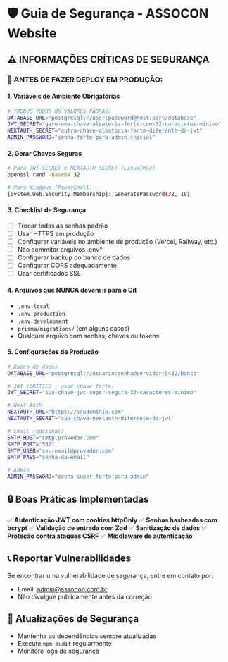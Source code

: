 # 🛡️ Guia de Segurança - ASSOCON Website

## ⚠️ INFORMAÇÕES CRÍTICAS DE SEGURANÇA

### 🚨 ANTES DE FAZER DEPLOY EM PRODUÇÃO:

#### 1. **Variáveis de Ambiente Obrigatórias**
```bash
# TROQUE TODOS OS VALORES PADRÃO!
DATABASE_URL="postgresql://user:password@host:port/database"
JWT_SECRET="gere-uma-chave-aleatoria-forte-com-32-caracteres-minimo"
NEXTAUTH_SECRET="outra-chave-aleatoria-forte-diferente-da-jwt"
ADMIN_PASSWORD="senha-forte-para-admin-inicial"
```

#### 2. **Gerar Chaves Seguras**
```bash
# Para JWT_SECRET e NEXTAUTH_SECRET (Linux/Mac)
openssl rand -base64 32

# Para Windows (PowerShell)
[System.Web.Security.Membership]::GeneratePassword(32, 10)
```

#### 3. **Checklist de Segurança**
- [ ] Trocar todas as senhas padrão
- [ ] Usar HTTPS em produção
- [ ] Configurar variáveis no ambiente de produção (Vercel, Railway, etc.)
- [ ] Não commitar arquivos .env*
- [ ] Configurar backup do banco de dados
- [ ] Configurar CORS adequadamente
- [ ] Usar certificados SSL

#### 4. **Arquivos que NUNCA devem ir para o Git**
- `.env.local`
- `.env.production`
- `.env.development`
- `prisma/migrations/` (em alguns casos)
- Qualquer arquivo com senhas, chaves ou tokens

#### 5. **Configurações de Produção**
```bash
# Banco de dados
DATABASE_URL="postgresql://usuario:senha@servidor:5432/banco"

# JWT (CRÍTICO - usar chave forte)
JWT_SECRET="sua-chave-jwt-super-segura-32-caracteres-minimo"

# Next Auth
NEXTAUTH_URL="https://seudominio.com"
NEXTAUTH_SECRET="sua-chave-nextauth-diferente-da-jwt"

# Email (opcional)
SMTP_HOST="smtp.provedor.com"
SMTP_PORT="587"
SMTP_USER="seu-email@provedor.com"
SMTP_PASS="senha-do-email"

# Admin
ADMIN_PASSWORD="senha-super-forte-para-admin"
```

## 🔒 Boas Práticas Implementadas

✅ **Autenticação JWT com cookies httpOnly**
✅ **Senhas hasheadas com bcrypt**
✅ **Validação de entrada com Zod**
✅ **Sanitização de dados**
✅ **Proteção contra ataques CSRF**
✅ **Middleware de autenticação**

## 📞 Reportar Vulnerabilidades

Se encontrar uma vulnerabilidade de segurança, entre em contato por:
- Email: admin@assocon.com.br
- Não divulgue publicamente antes da correção

## 🔄 Atualizações de Segurança

- Mantenha as dependências sempre atualizadas
- Execute `npm audit` regularmente
- Monitore logs de segurança
